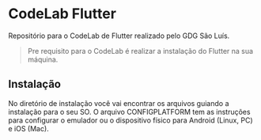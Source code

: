 # CodeLab Flutter

Repositório para o CodeLab de Flutter realizado pelo GDG São Luís.

> Pre requisito para o CodeLab é realizar a instalação do Flutter na sua máquina.

## Instalação

No diretório de instalação você vai encontrar os arquivos guiando a instalação para o seu SO. O arquivo CONFIGPLATFORM tem as instruções para configurar o emulador ou o dispositivo físico para Android (Linux, PC) e iOS (Mac).
